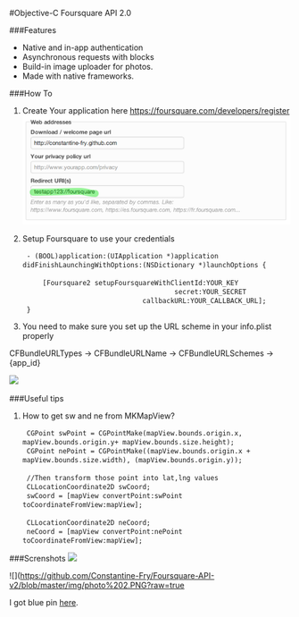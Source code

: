 #Objective-C Foursquare API 2.0

###Features
* Native and in-app authentication 
* Asynchronous requests with blocks
* Build-in image uploader for photos.
* Made with native frameworks.


###How To

1. Create Your application here https://foursquare.com/developers/register
![](https://github.com/Constantine-Fry/Foursquare-API-v2/blob/master/img/site1.png?raw=true)

2. Setup Foursquare to use your credentials


        - (BOOL)application:(UIApplication *)application didFinishLaunchingWithOptions:(NSDictionary *)launchOptions {
    
            [Foursquare2 setupFoursquareWithClientId:YOUR_KEY
                                     		 secret:YOUR_SECRET
	                                 callbackURL:YOUR_CALLBACK_URL];
        }
    
    
3. You need to make sure you set up the URL scheme in your info.plist properly

CFBundleURLTypes -> CFBundleURLName -> CFBundleURLSchemes -> {app_id}

![](https://github.com/Constantine-Fry/Foursquare-API-v2/blob/master/img/plist.png?raw=true)


###Useful tips
1. How to get sw and ne from MKMapView?

        CGPoint swPoint = CGPointMake(mapView.bounds.origin.x, mapView.bounds.origin.y+ mapView.bounds.size.height);
        CGPoint nePoint = CGPointMake((mapView.bounds.origin.x + mapView.bounds.size.width), (mapView.bounds.origin.y));
    
        //Then transform those point into lat,lng values
        CLLocationCoordinate2D swCoord;
        swCoord = [mapView convertPoint:swPoint toCoordinateFromView:mapView];
    
        CLLocationCoordinate2D neCoord;
        neCoord = [mapView convertPoint:nePoint toCoordinateFromView:mapView];









###Screnshots
![](https://github.com/Constantine-Fry/Foursquare-API-v2/blob/master/img/photo%201.PNG?raw=true)


![](https://github.com/Constantine-Fry/Foursquare-API-v2/blob/master/img/photo%202.PNG?raw=true


I got blue pin [here](http://graphicclouds.com/map-pin-icons/).

